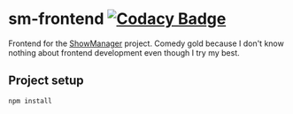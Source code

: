 # sm-frontend [![Codacy Badge](https://app.codacy.com/project/badge/Grade/86b02c6288e0470c8a7d5ee19b652b28)](https://www.codacy.com/gh/MrExplode/SM-Frontend/dashboard?utm_source=github.com&amp;utm_medium=referral&amp;utm_content=MrExplode/SM-Frontend&amp;utm_campaign=Badge_Grade)

Frontend for the [ShowManager](https://github.com/MrExplode/ShowManager) project.
Comedy gold because I don't know nothing about frontend development even though I try my best.

## Project setup

```
npm install
```
